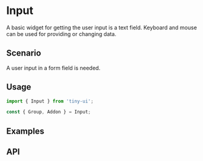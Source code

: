 # Input

A basic widget for getting the user input is a text field. Keyboard and mouse can be used for providing or changing data.

## Scenario

A user input in a form field is needed.

## Usage

```js
import { Input } from 'tiny-ui';

const { Group, Addon } = Input;
```

## Examples

<!--{demo}-->

## API


